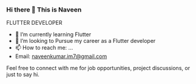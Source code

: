 ### Hi there 👋 This is Naveen

FLUTTER DEVELOPER

- 🌱 I’m currently learning Flutter
- 👯 I’m looking to Pursue my career as a Flutter developer
- 📫 How to reach me: ...
- Email: naveenkumar.im7@gmail.com

Feel free to connect with me for job opportunities, project discussions, or just to say hi.
